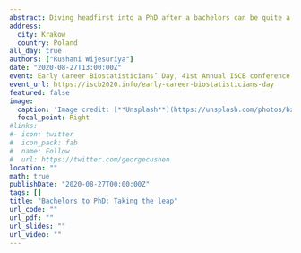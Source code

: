 ```yaml
---
abstract: Diving headfirst into a PhD after a bachelors can be quite a challenge. Transitioning from a naive undergraduate student to a full-time researcher in a short space of time can throw many curve balls your way, making your PhD experience a truly unique journey. This talk covers my experience of progressing straight from an honours degree to pursuing a PhD, overcoming the twists and the turns, and evolving through it with a lot of lessons learnt. 
address:
  city: Krakow
  country: Poland
all_day: true
authors: ["Rushani Wijesuriya"]
date: "2020-08-27T13:00:00Z"
event: Early Career Biostatisticians’ Day, 41st Annual ISCB conference
event_url: https://iscb2020.info/early-career-biostatisticians-day
featured: false
image:
  caption: 'Image credit: [**Unsplash**](https://unsplash.com/photos/bzdhc5b3Bxs)'
  focal_point: Right
#links:
#- icon: twitter
#  icon_pack: fab
#  name: Follow
#  url: https://twitter.com/georgecushen
location: ""
math: true
publishDate: "2020-08-27T00:00:00Z"
tags: []
title: "Bachelors to PhD: Taking the leap"
url_code: ""
url_pdf: ""
url_slides: ""
url_video: ""
---
```


